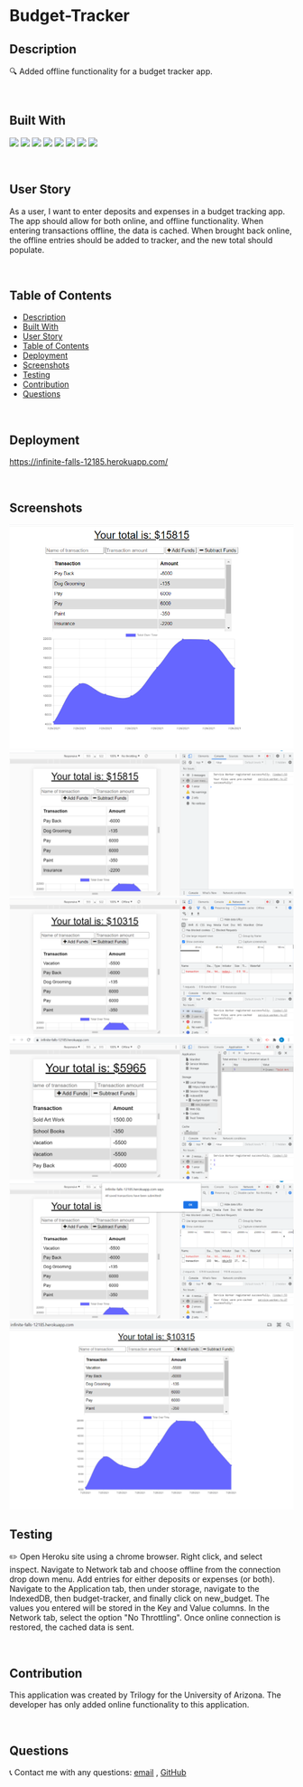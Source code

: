 # Budget-Tracker

## Description
🔍 Added offline functionality for a budget tracker app. 

<br>   

## Built With
<p>
    <img src="https://img.shields.io/badge/HTML-green"  />
    <img src="https://img.shields.io/badge/CSS-blue"  />
    <img src="https://img.shields.io/badge/javascript-yellow" />
    <img src="https://img.shields.io/badge/node-green" />
    <img src="https://img.shields.io/badge/express-orange" />
    <img src="https://img.shields.io/badge/Heroku-purple" />
    <img src="https://img.shields.io/badge/MongoDB-blue"  />
    <img src="https://img.shields.io/badge/mongoose-red"  />
    
   
</p>
   
<br>   

## User Story
As a user, I want to enter deposits and expenses in a budget tracking app.  The app should allow for both online, and offline functionality.  When entering transactions offline, the data is cached.  When brought back online, the offline entries should be added to tracker, and the new total should populate. 


<br>
  


## Table of Contents
- [Description](#description)
- [Built With](#built-with)
- [User Story](#user-story)
- [Table of Contents](#table-of-contents)
- [Deployment](#deployment)
- [Screenshots](#screenshots)
- [Testing](#testing)
- [Contribution](#contribution)
- [Questions](#questions)


<br>

## Deployment
https://infinite-falls-12185.herokuapp.com/


<br>

## Screenshots
![](./public/images/screenshots/MainPage.png)
![](./public/images/screenshots/ServiceWorkerRegistered.png)
![](./public/images/screenshots/Offline.png)
![](./public/images/screenshots/OfflineTwo.png)
![](./public/images/screenshots/CachedDataAdded.png)
![](./public/images/screenshots/Final.png)


## Testing
✏️ Open Heroku site using a chrome browser.  Right click, and select inspect.  Navigate to Network tab and choose offline from the connection drop down menu. Add entries for either deposits or expenses (or both). Navigate to the Application tab, then under storage, navigate to the IndexedDB, then budget-tracker, and finally click on new_budget. The values you entered will be stored in the Key and Value columns.  In the Network tab, select the option "No Throttling".  Once online connection is restored, the cached data is sent.

<br>

## Contribution
This application was created by Trilogy for the University of Arizona. The developer has only added online functionality to this application.

<br>

## Questions
:telephone_receiver: Contact me with any questions: [email](mailto:kelliewerrell@gmail.com) , [GitHub](https://github.com/Kwerrell73)<br />
